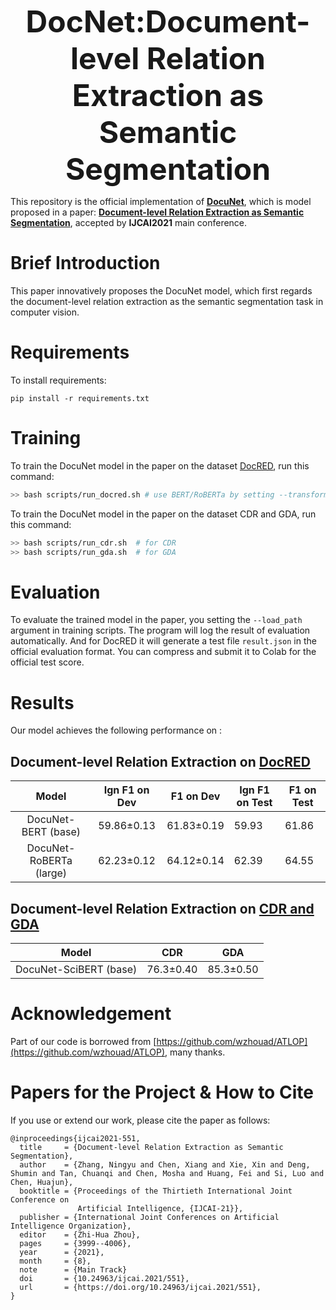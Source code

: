 

>

<p align="center">
  	<font size=7><strong>DocNet:Document-level Relation Extraction as Semantic Segmentation</strong></font>
</p>



This repository is the official implementation of [**DocuNet**](https://github.com/zjunlp/DocRE/), which is model proposed in a paper: **[Document-level Relation Extraction as Semantic Segmentation](https://www.ijcai.org/proceedings/2021/551)**, accepted by **IJCAI2021** main conference. 


<!-- # Contributor
Xiang Chen, Xin Xie, Shuming Deng, Ningyu Zhang, and Huajun Chen. 
 -->

# Brief Introduction
This paper innovatively proposes the DocuNet model, which first regards the document-level relation extraction as the semantic segmentation task in computer vision.


# Requirements

To install requirements:

```setup
pip install -r requirements.txt
```


# Training

To train the DocuNet model in the paper on the dataset [DocRED](https://github.com/thunlp/DocRE), run this command:

```bash
>> bash scripts/run_docred.sh # use BERT/RoBERTa by setting --transformer-type
```

To train the DocuNet model in the paper on the dataset CDR and GDA, run this command:

```bash
>> bash scripts/run_cdr.sh  # for CDR
>> bash scripts/run_gda.sh  # for GDA
```



# Evaluation

To evaluate the trained model in the paper, you setting the `--load_path` argument in training scripts. The program will log the result of evaluation automatically. And for DocRED  it will generate a test file `result.json` in the official evaluation format. You can compress and submit it to Colab for the official test score.


# Results

Our model achieves the following performance on : 

## Document-level Relation Extraction on [DocRED](https://github.com/thunlp/DocRED)


| Model     | Ign F1 on Dev | F1 on Dev | Ign F1 on Test | F1 on Test |
| :----------------: |:--------------: | :------------: | ------------------ | ------------------ |
| DocuNet-BERT (base) |  59.86±0.13 |   61.83±0.19 |     59.93    |      61.86  |
| DocuNet-RoBERTa (large) | 62.23±0.12 | 64.12±0.14 | 62.39 | 64.55 |

## Document-level Relation Extraction on [CDR and GDA](https://github.com/fenchri/edge-oriented-graph)

| Model  |    CDR    | GDA |
| :----------------: | :----------------: | :----------------: |
| DocuNet-SciBERT (base) | 76.3±0.40    | 85.3±0.50  |


# Acknowledgement

Part of our code is borrowed from [https://github.com/wzhouad/ATLOP](https://github.com/wzhouad/ATLOP), many thanks.

# Papers for the Project & How to Cite
If you use or extend our work, please cite the paper as follows:

```
@inproceedings{ijcai2021-551,
  title     = {Document-level Relation Extraction as Semantic Segmentation},
  author    = {Zhang, Ningyu and Chen, Xiang and Xie, Xin and Deng, Shumin and Tan, Chuanqi and Chen, Mosha and Huang, Fei and Si, Luo and Chen, Huajun},
  booktitle = {Proceedings of the Thirtieth International Joint Conference on
               Artificial Intelligence, {IJCAI-21}},
  publisher = {International Joint Conferences on Artificial Intelligence Organization},
  editor    = {Zhi-Hua Zhou},
  pages     = {3999--4006},
  year      = {2021},
  month     = {8},
  note      = {Main Track}
  doi       = {10.24963/ijcai.2021/551},
  url       = {https://doi.org/10.24963/ijcai.2021/551},
}
```
